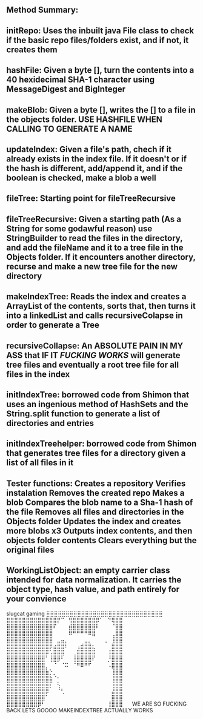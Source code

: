 Method Summary:
---------------------------------------------------------------------------------------------------------------------
initRepo: Uses the inbuilt java File class to check if the basic repo files/folders exist, and if not, it creates them
---------------------------------------------------------------------------------------------------------------------
hashFile: Given a byte [], turn the contents into a 40 hexidecimal SHA-1 character using MessageDigest and BigInteger
---------------------------------------------------------------------------------------------------------------------
makeBlob: Given a byte [], writes the [] to a file in the objects folder. USE HASHFILE WHEN CALLING TO GENERATE A NAME
---------------------------------------------------------------------------------------------------------------------
updateIndex: Given a file's path, chech if it already exists in the index file. If it doesn't or if the hash is different, add/append it, and if the boolean is checked, make a blob a well
---------------------------------------------------------------------------------------------------------------------
fileTree: Starting point for fileTreeRecursive
---------------------------------------------------------------------------------------------------------------------
fileTreeRecursive: Given a starting path (As a String for some godawful reason) use StringBuilder to read the files in the directory, and add the fileName and it to a tree file in the Objects folder. If it encounters another directory, recurse and make a new tree file for the new directory
---------------------------------------------------------------------------------------------------------------------
makeIndexTree: Reads the index and creates a ArrayList of the contents, sorts that, then turns it into a linkedList and calls recursiveColapse in order to generate a Tree
---------------------------------------------------------------------------------------------------------------------
recursiveCollapse: An ABSOLUTE PAIN IN MY ASS that IF IT *FUCKING WORKS* will generate tree files and eventually a root tree file for all files in the index
---------------------------------------------------------------------------------------------------------------------
initIndexTree: borrowed code from Shimon that uses an ingenious method of HashSets and the String.split function to generate a list of directories and entries
---------------------------------------------------------------------------------------------------------------------
initIndexTreehelper: borrowed code from Shimon that generates tree files for a directory given a list of all files in it
---------------------------------------------------------------------------------------------------------------------
Tester functions:
Creates a repository
Verifies instalation
Removes the created repo
Makes a blob
Compares the blob name to a Sha-1 hash of the file
Removes all files and directories in the Objects folder
Updates the index and creates more blobs x3
Outputs index contents, and then objects folder contents
Clears everything but the original files
---------------------------------------------------------------------------------------------------------------------
WorkingListObject: an empty carrier class intended for data normalization. It carries the object type, hash value, and path entirely for your convience
---------------------------------------------------------------------------------------------------------------------
slugcat gaming
⣿⣿⣿⣿⣿⣿⣿⣿⣿⣿⣿⣿⣿⣿⣿⣿⣿⣿⣿⣿⣿⣿⣿⣿⣿⣿⣿⣿⣿⣿
⣿⣿⣿⣿⣿⣿⣿⣿⣿⣿⣿⣿⣿⡟⠉⠀⢻⣿⣿⣿⣿⣿⣿⡿⠁⠀⠙⢿⣿⣿
⣿⣿⣿⣿⣿⣿⣿⣿⣿⣿⣿⣿⠏⠀⠀⠀⣾⣿⣿⣿⣿⣿⣿⠇⠀⠀⠀⠈⣿⣿
⣿⣿⣿⣿⣿⣿⣿⣿⣿⣿⣿⣿⠀⠀⠀⠀⠿⠛⠛⠛⠛⠿⣿⠀⠀⠀⠀⢀⣿⣿
⣿⣿⣿⣿⣿⣿⣿⣿⣿⣿⣿⣿⠀⣀⣤⡀⠀⠀⠀⠀⣀⡀⠀⠀⠀⢀⠀⢸⣿⣿
⣿⣿⣿⣿⣿⣿⣿⣿⣿⣿⣿⡿⣴⣿⣿⠇⠀⠀⢠⣾⣿⣿⣆⠀⠀⠀⠀⣿⣿⣿
⣿⣿⣿⣿⣿⣿⣿⣿⣿⣿⡿⢡⣿⣿⣿⠀⠀⢀⣿⣿⣿⣿⣿⠀⠀⠀⢸⣿⣿⣿
⣿⣿⣿⣿⣿⣿⣿⣿⣿⣿⠁⢸⣿⡿⠃⠀⠀⢸⣿⣿⣿⣿⠏⠀⠀⠀⡘⣿⣿⣿
⣿⣿⣿⣿⣿⣿⣿⣿⣿⣿⡀⠀⠈⠀⠈⠭⠀⠈⠛⠿⠛⠋⠀⠀⠀⠀⠠⣿⣿⣿
⣿⣿⣿⣿⣿⣿⣿⣿⣿⣿⣷⡑⡀⠀⠀⠀⠀⠀⠀⠀⠀⠀⠀⠀⠀⠀⠀⢸⣿⣿
⣿⣿⣿⣿⣿⣿⣿⣿⣿⣿⣿⣷⠈⠂⠀⠀⠀⠀⠀⠀⠀⠀⠀⠀⠀⠀⠀⢸⣿⣿
⣿⣿⣿⣿⣿⣿⣿⣿⣿⣿⣿⡏⠀⢣⠀⠀⠀⠀⠀⠀⠀⠀⠀⠀⠀⠀⠀⢸⣿⣿
⣿⣿⣿⣿⣿⣿⣿⣿⣿⣿⡿⠀⠀⠈⢃⠀⠀⠀⠀⠀⠀⠀⠀⠀⠀⠀⠀⣼⣿⣿
⣿⣿⣿⣿⣿⣿⣿⣿⣿⣿⠁⠀⠀⠀⠀⠀⠀⠀⠀⠀⠀⠀⠀⠀⠀⠀⠀⣿⣿⣿
⣿⣿⣿⣿⣿⣿⣿⣿⡿⠃⠀⠀⠀⠀⠀⠀⠀⠀⠀⠀⠀⠀⠀⠀⠀⠀⢸⣿⣿⣿⠀⠀
WE ARE SO FUCKING BACK LETS GOOOO MAKEINDEXTREE ACTUALLY WORKS